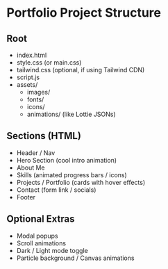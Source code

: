 # Portfolio Project Structure

## Root
- index.html
- style.css (or main.css)
- tailwind.css (optional, if using Tailwind CDN)
- script.js
- assets/
  - images/
  - fonts/
  - icons/
  - animations/ (like Lottie JSONs)

## Sections (HTML)
- Header / Nav
- Hero Section (cool intro animation)
- About Me
- Skills (animated progress bars / icons)
- Projects / Portfolio (cards with hover effects)
- Contact (form link / socials)
- Footer

## Optional Extras
- Modal popups
- Scroll animations
- Dark / Light mode toggle
- Particle background / Canvas animations
